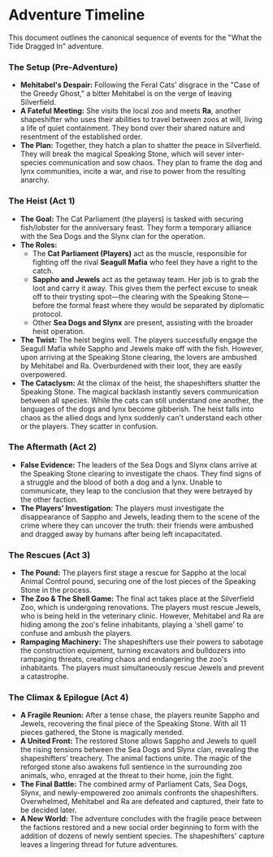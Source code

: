 # Adventure Timeline

This document outlines the canonical sequence of events for the "What the Tide Dragged In" adventure.

### The Setup (Pre-Adventure)

*   **Mehitabel's Despair:** Following the Feral Cats' disgrace in the "Case of the Greedy Ghost," a bitter Mehitabel is on the verge of leaving Silverfield.
*   **A Fateful Meeting:** She visits the local zoo and meets **Ra**, another shapeshifter who uses their abilities to travel between zoos at will, living a life of quiet containment. They bond over their shared nature and resentment of the established order.
*   **The Plan:** Together, they hatch a plan to shatter the peace in Silverfield. They will break the magical Speaking Stone, which will sever inter-species communication and sow chaos. They plan to frame the dog and lynx communities, incite a war, and rise to power from the resulting anarchy.

### The Heist (Act 1)

*   **The Goal:** The Cat Parliament (the players) is tasked with securing fish/lobster for the anniversary feast. They form a temporary alliance with the Sea Dogs and the Slynx clan for the operation.
*   **The Roles:**
    *   The **Cat Parliament (Players)** act as the muscle, responsible for fighting off the rival **Seagull Mafia** who feel they have a right to the catch.
    *   **Sappho and Jewels** act as the getaway team. Her job is to grab the loot and carry it away. This gives them the perfect excuse to sneak off to their trysting spot—the clearing with the Speaking Stone—before the formal feast where they would be separated by diplomatic protocol.
    *   Other **Sea Dogs and Slynx** are present, assisting with the broader heist operation.
*   **The Twist:** The heist begins well. The players successfully engage the Seagull Mafia while Sappho and Jewels make off with the fish. However, upon arriving at the Speaking Stone clearing, the lovers are ambushed by Mehitabel and Ra. Overburdened with their loot, they are easily overpowered.
*   **The Cataclysm:** At the climax of the heist, the shapeshifters shatter the Speaking Stone. The magical backlash instantly severs communication between all species. While the cats can still understand one another, the languages of the dogs and lynx become gibberish. The heist falls into chaos as the allied dogs and lynx suddenly can't understand each other or the players. They scatter in confusion.

### The Aftermath (Act 2)

*   **False Evidence:** The leaders of the Sea Dogs and Slynx clans arrive at the Speaking Stone clearing to investigate the chaos. They find signs of a struggle and the blood of both a dog and a lynx. Unable to communicate, they leap to the conclusion that they were betrayed by the other faction.
*   **The Players' Investigation:** The players must investigate the disappearance of Sappho and Jewels, leading them to the scene of the crime where they can uncover the truth: their friends were ambushed and dragged away by humans after being left incapacitated.

### The Rescues (Act 3)

*   **The Pound:** The players first stage a rescue for Sappho at the local Animal Control pound, securing one of the lost pieces of the Speaking Stone in the process.
*   **The Zoo & The Shell Game:** The final act takes place at the Silverfield Zoo, which is undergoing renovations. The players must rescue Jewels, who is being held in the veterinary clinic. However, Mehitabel and Ra are hiding among the zoo's feline inhabitants, playing a 'shell game' to confuse and ambush the players.
*   **Rampaging Machinery:** The shapeshifters use their powers to sabotage the construction equipment, turning excavators and bulldozers into rampaging threats, creating chaos and endangering the zoo's inhabitants. The players must simultaneously rescue Jewels and prevent a catastrophe.

### The Climax & Epilogue (Act 4)

*   **A Fragile Reunion:** After a tense chase, the players reunite Sappho and Jewels, recovering the final piece of the Speaking Stone. With all 11 pieces gathered, the Stone is magically mended.
*   **A United Front:** The restored Stone allows Sappho and Jewels to quell the rising tensions between the Sea Dogs and Slynx clan, revealing the shapeshifters' treachery. The animal factions unite. The magic of the reforged stone also awakens full sentience in the surrounding zoo animals, who, enraged at the threat to their home, join the fight.
*   **The Final Battle:** The combined army of Parliament Cats, Sea Dogs, Slynx, and newly-empowered zoo animals confronts the shapeshifters. Overwhelmed, Mehitabel and Ra are defeated and captured, their fate to be decided later.
*   **A New World:** The adventure concludes with the fragile peace between the factions restored and a new social order beginning to form with the addition of dozens of newly sentient species. The shapeshifters' capture leaves a lingering thread for future adventures.
